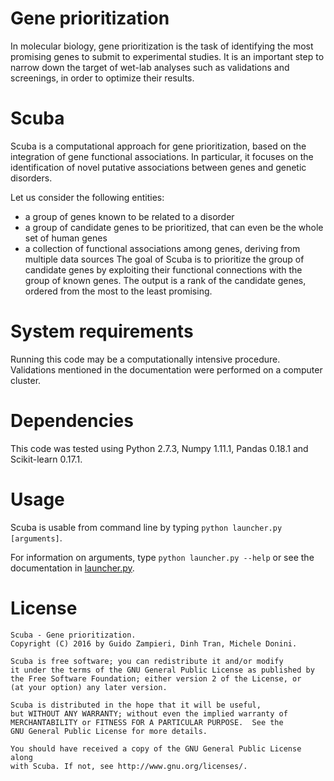 

# Gene prioritization

In molecular biology, gene prioritization is the task of identifying the most promising genes to submit to experimental studies.
It is an important step to narrow down the target of wet-lab analyses such as validations and screenings, in order to optimize their results.


# Scuba

Scuba is a computational approach for gene prioritization, based on the integration of gene functional associations.
In particular, it focuses on the identification of novel putative associations between genes and genetic disorders.

Let us consider the following entities:
* a group of genes known to be related to a disorder
* a group of candidate genes to be prioritized, that can even be the whole set of human genes
* a collection of functional associations among genes, deriving from multiple data sources
The goal of Scuba is to prioritize the group of candidate genes by exploiting their functional connections with the group of known genes.
The output is a rank of the candidate genes, ordered from the most to the least promising.


# System requirements

Running this code may be a computationally intensive procedure. Validations mentioned in the documentation were performed on a computer cluster.


# Dependencies

This code was tested using Python 2.7.3, Numpy 1.11.1, Pandas 0.18.1 and Scikit-learn 0.17.1. 


# Usage

Scuba is usable from command line by typing `python launcher.py [arguments]`.

For information on arguments, type `python launcher.py --help` or see the documentation in [launcher.py](https://github.com/gzampieri/Scuba/blob/master/launcher.py).



# License

    Scuba - Gene prioritization.
    Copyright (C) 2016 by Guido Zampieri, Dinh Tran, Michele Donini.

    Scuba is free software; you can redistribute it and/or modify
    it under the terms of the GNU General Public License as published by
    the Free Software Foundation; either version 2 of the License, or
    (at your option) any later version.

    Scuba is distributed in the hope that it will be useful,
    but WITHOUT ANY WARRANTY; without even the implied warranty of
    MERCHANTABILITY or FITNESS FOR A PARTICULAR PURPOSE.  See the
    GNU General Public License for more details.

    You should have received a copy of the GNU General Public License along
    with Scuba. If not, see http://www.gnu.org/licenses/.

